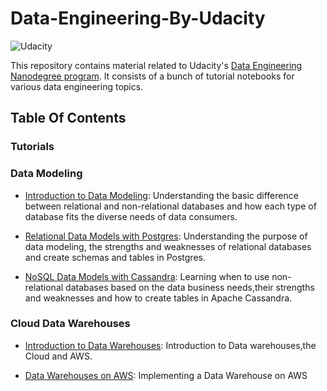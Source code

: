 # Data-Engineering-By-Udacity


![Udacity](https://github.com/shrikantnaidu/Deep-Learning-Nanodegree-Projects/blob/master/image/Udacity.png)

This repository contains material related to Udacity's [Data Engineering Nanodegree program](https://www.udacity.com/course/data-engineer-nanodegree--nd027). It consists of a bunch of tutorial notebooks for various data engineering topics. 


## Table Of Contents

### Tutorials

### Data Modeling

* [Introduction to Data Modeling](https://github.com/shrikantnaidu/Data-Engineering-By-Udacity/tree/main/Data%20Modeling/Intro%20to%20Data%20Modeling): Understanding the basic difference between relational and non-relational databases and how each type of database fits the diverse needs of data consumers.

* [Relational Data Models with Postgres](https://github.com/shrikantnaidu/Data-Engineering-By-Udacity/tree/main/Data%20Modeling/Postgres%20notebooks): Understanding the purpose of data modeling, the strengths and weaknesses of relational databases and create schemas and tables in Postgres.

* [NoSQL Data Models with Cassandra](https://github.com/shrikantnaidu/Data-Engineering-By-Udacity/tree/main/Data%20Modeling/Cassandra%20notebooks): Learning when to use non- relational databases based on the data business needs,their strengths and weaknesses and how to create tables in Apache Cassandra.

### Cloud Data Warehouses 

* [Introduction to Data Warehouses](https://github.com/shrikantnaidu/Data-Engineering-By-Udacity/tree/main/Cloud%20Data%20Warehouses/Intro%20to%20Data%20Warehouses): Introduction to Data warehouses,the Cloud and AWS.

* [Data Warehouses on AWS](https://github.com/shrikantnaidu/Data-Engineering-By-Udacity/tree/main/Cloud%20Data%20Warehouses/Implementing%20Data%20Warehouses%20on%20AWS): Implementing a Data Warehouse on AWS
